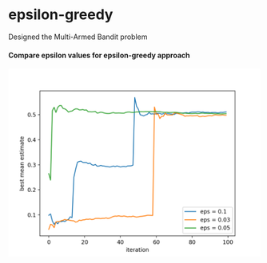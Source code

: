 # epsilon-greedy
Designed the Multi-Armed Bandit problem

#### Compare epsilon values for epsilon-greedy approach

![alt text](https://github.com/hrushikeshjadhav9/epsilon-greedy/blob/master/results/result.png)
